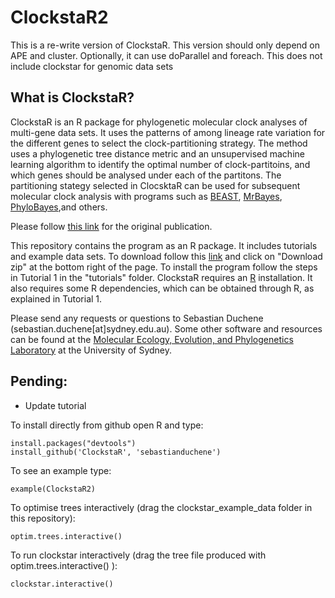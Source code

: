 ClockstaR2
=========

This is a re-write version of ClockstaR. This version should only depend on APE and cluster. Optionally, it can use doParallel and foreach. This does not include clockstar for genomic data sets


What is ClockstaR?
-----------------
ClockstaR is an R package for phylogenetic molecular clock analyses of multi-gene data sets. It uses the patterns of among lineage rate variation for the different genes to select the clock-partitioning strategy. The method uses a phylogenetic tree distance metric and an unsupervised machine learning algorithm to identify the optimal number of clock-partitoins, and which genes should be analysed under each of the partitons. The partitioning stategy selected in ClocsktaR can be used for subsequent molecular clock analysis with programs such as [BEAST](http://beast.bio.ed.ac.uk/Main_Page), [MrBayes](http://mrbayes.sourceforge.net/), [PhyloBayes](http://megasun.bch.umontreal.ca/People/lartillot/www/index.htm),and others.

Please follow [this link](http://bioinformatics.oxfordjournals.org/content/early/2013/12/02/bioinformatics.btt665.full) for the original publication.

This repository contains the program as an R package. It includes tutorials and example data sets. To download follow this [link](https://github.com/sebastianduchene/clockstar) and click on "Download zip" at the bottom right of the page. To install the program follow the steps in Tutorial 1 in the "tutorials" folder. ClockstaR requires an [R](http://www.r-project.org/) installation. It also requires some R dependencies, which can be obtained through R, as explained in Tutorial 1.

Please send any requests or questions to Sebastian Duchene (sebastian.duchene[at]sydney.edu.au). Some other software and resources can be found at the [Molecular Ecology, Evolution, and Phylogenetics Laboratory](http://sydney.edu.au/science/biology/meep/) at the University of Sydney.


Pending:
--------

- Update tutorial 


To install directly from github open R and type:

```
install.packages("devtools")
install_github('ClockstaR', 'sebastianduchene')
```

To see an example type:

```
example(ClockstaR2)
```

To optimise trees interactively (drag the clockstar_example_data folder in this repository):

```
optim.trees.interactive()
```

To run clockstar interactively (drag the tree file produced with optim.trees.interactive() ):

```
clockstar.interactive()
```




